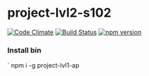 # project-lvl2-s102
[![Code Climate](https://codeclimate.com/github/antonpotemkin/project-lvl2-s102/badges/gpa.svg)](https://codeclimate.com/github/antonpotemkin/project-lvl2-s102)
[![Build Status](https://travis-ci.org/antonpotemkin/project-lvl2-s102.svg?branch=master)](https://travis-ci.org/antonpotemkin/project-lvl2-s102)
[![npm version](https://badge.fury.io/js/gendiff_project_ap.svg)](https://badge.fury.io/js/gendiff_project_ap)

### Install bin
`
npm i -g project-lvl1-ap
